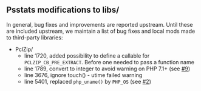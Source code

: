 ## Psstats modifications to libs/

In general, bug fixes and improvements are reported upstream.  Until these are
included upstream, we maintain a list of bug fixes and local mods made to
third-party libraries:

 * PclZip/
   - line 1720, added possibility to define a callable for `PCLZIP_CB_PRE_EXTRACT`. Before one needed to pass a function name
   - line 1789, convert to integer to avoid warning on PHP 7.1+ (see [#9](https://github.com/psstats-org/component-decompress/pull/9))
   - line 3676, ignore touch() - utime failed warning
   - line 5401, replaced `php_uname()` by `PHP_OS` (see [#2](https://github.com/psstats-org/component-decompress/issues/2))
